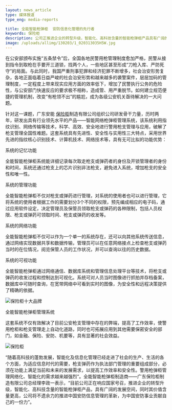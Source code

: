 ```yaml
---
layout: news_article
type: 媒体报道
type_eng: media-reports

title: 全能智能枪弹柜  安防信息化管理的先行者
keywords: 保险柜
description: 公司正推进企业的转型升级，智能化、高科技含量的智能枪弹柜产品具有广阔的发展空间，全能保险柜公司将不遗余力的推进中国安防信息管理的革新。
image: /uploads/allimg/130203/1_020313035H5W.jpg
---
```

在公安部颁布实施“五条禁令”后，全国各地民警用枪管理制度愈加严格，民警从接到指令到取枪在手要开三道锁，找两个人，一些地区甚至形成“刀枪入库、严防死守”的局面。与此同时，我国严重刑事犯罪和经济犯罪不断增多，社会治安形势复杂，各地正面临着日益严峻的社会治安形势和越来越多的袭警案件，层层加码的管理制度，一定程度上带来现实应用方面的效率低下，增加了民警执行公务的危险性，与公安部门快速反应的要求极不相称，造成管、用严重脱节。如何建立规范便捷的管理机制，改变“有枪领不出”的尴尬，成为各级公安机关亟待解决的一大问题。

针对这一课题，广东安能 [保险柜](http://www.qnn.com.cn/)制造有限公司组织公司研发骨干力量，历时两年，研发出具有行业领先水平的产品——智能网络枪弹柜管理系统，该系统利用指纹识别、网络传输等技术，科学、高效、安全地进行警用枪支管理与应用，破解了枪支管理全国性难题。这套系统具有先进性、安全性与实用性三大特点，采用世界先进的指纹核心识别技术、计算机技术、网络技术等，具有无可比拟的功能优势：

系统的记忆功能

全能智能枪弹柜系统能详细记录每次取走枪支或弹药者的身份及开锁管理者的身份和时间，系统还通过枪支上的芯片识别非法枪支，避免进入系统，增加枪支的安全性和唯一性。

系统的管理功能

全能智能枪弹柜不仅对枪支或弹药进行管理，对系统的使用者也可以进行管理，它将系统的使用者根据工作的需要划分3个不同的权限，预先编成相应的电子码，通过应用软件设定，决定管理员及保管员领取枪支或弹药的各种限制，包括人员权限、枪支或弹药可领取时间、枪支或弹药的收发等。

系统的网络功能

全能智能枪弹柜不仅可以作为一个单一的系统存在，还可以向其他系统传送信息，通过网络实现数据共享和数据传输，管理员可以在任意网络接点上检查枪支或弹药当时的在位情况，阅览保管人员的工作状况，并可以查询以往的历史数据。

系统的可视功能

全能智能枪弹柜通过网络通信、数据库系统和管理信息处理平台等技术，将枪支或弹药的收发过程和控制达到可视化。系统可对人员当时图像进行抓拍并存档备案，数据库中可随时查询，在宽带网络中可看到实时的图像，为安全性和远程决策提供了精确的依据。

![保险柜十大品牌](http://www.qnn.com.cn/image-news/id034001.jpg)

全能智能枪弹柜管理系统

这套系统不仅有效解决了目前公安枪支管理中存在的弊端，提高了工作效率，使警用枪柜和枪支管理走上自动化道路，同时也可拓展应用到其他需要保密安全的部门，如金融、保险、安防、机要等，具有显著的社会效益。

![保险柜](http://www.qnn.com.cn/image-news/id034002.jpg)

“随着高科技的蓬勃发展，智能化及信息化管理已经走进了社会的生产、生活的各个方面，为适应信息时代的需要，枪支弹药作为执法部门管理的重要组成部分，必须在功能上满足当前和未来的发展需求，以提高工作效率和安全性。警用枪弹柜管理网络化、智能化的需求越来越强烈”。全能智能枪弹柜制造商——广东保险柜制造有限公司总经理李政一表示，“目前公司正在响应国家号召，推进企业的转型升级，智能化、高科技含量的智能枪弹柜产品，具有广阔的发展空间，同时其价值含量更高，公司将不遗余力的推进中国安防信息管理的革新，为中国安防事业贡献自己的一份力”。
